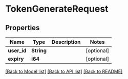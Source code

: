 # TokenGenerateRequest

## Properties

Name | Type | Description | Notes
------------ | ------------- | ------------- | -------------
**user_id** | **String** |  | [optional] 
**expiry** | **i64** |  | [optional] 

[[Back to Model list]](../README.md#documentation-for-models) [[Back to API list]](../README.md#documentation-for-api-endpoints) [[Back to README]](../README.md)


